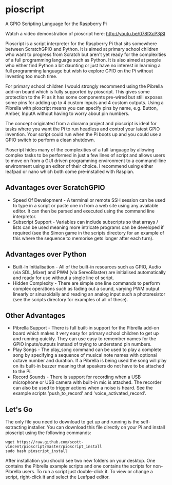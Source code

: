 pioscript
=========

A GPIO Scripting Language for the Raspberry Pi

Watch a video demonstration of pioscript here: http://youtu.be/078fXcP3jSI

Pioscript is a script interpreter for the Raspberry Pi that sits somewhere between ScratchGPIO and Python. It is aimed at primary school children who want to progress from Scratch but aren't yet ready for the complexities of a full programming language such as Python. It is also aimed at people who either find Python a bit daunting or just have no interest in learning a full programming language but wish to explore GPIO on the Pi without investing too much time.

For primary school children I would strongly recommend using the Pibrella add-on board which is fully supported by pioscript. This gives some protection to the Pi as it has some components pre-wired but still exposes some pins for adding up to 4 custom inputs and 4 custom outputs. Using a Pibrella with pioscript means you can specify pins by name, e.g. Button, Amber, InputA without having to worry about pin numbers.

The concept originated from a diorama project and pioscript is ideal for tasks where you want the Pi to run headless and control your latest GPIO invention. Your script could run when the Pi boots up and you could use a GPIO switch to perform a clean shutdown.

Pioscript hides many of the complexities of a full language by allowing complex tasks to be performed in just a few lines of script and allows users to move on from a GUI driven programming environment to a command-line environment using an editor of their choice. I recommend using either leafpad or nano which both come pre-installed with Raspian.

Advantages over ScratchGPIO
---------------------------
- Speed Of Development - A terminal or remote SSH session can be used to type in a script or paste one in from a web site using any available editor. It can then be parsed and executed using the command line interpretor.
- Subscript Support - Variables can include subscripts so that arrays / lists can be used meaning more intricate programs can be developed if required (see the Simon game in the scripts directory for an example of this where the sequence to memorise gets longer after each turn).

Advantages over Python
----------------------
- Built-In Initialisation - All of the built-in resources such as GPIO, Audio (via SDL_Mixer) and PWM (via ServoBlaster) are initialised automatically and ready for use without a single line of script.
- Hidden Complexity - There are simple one line commands to perform complex operations such as fading out a sound, varying PWM output linearly or sinusoidally and reading an analog input such a photoresistor (see the scripts directory for examples of all of these).

Other Advantages
----------------
- Pibrella Support - There is full built-in support for the Pibrella add-on board which makes it very easy for primary school children to get up and running quickly. They can use easy to remember names for the GPIO inputs/outputs instead of trying to understand pin numbers.
- Play Songs - The play_song command can be used to play a complete song by specifying a sequence of musical note names with optional octave number and duration. If a Pibrella is being used the song will play on its built-in buzzer meaning that speakers do not have to be attached to the Pi.
- Record Sounds - There is support for recording when a USB microphone or USB camera with built-in mic is attached. The recorder can also be used to trigger actions when a noise is heard. See the example scripts 'push_to_record' and 'voice_activated_record'.

Let's Go
--------
The only file you need to download to get up and running is the self-extracting installer. You can download this file directly on your Pi and install pioscript using the following commands:

    wget https://raw.github.com/scott-vincent/pioscript/master/pioscript_install
    sudo bash pioscript_install

After installation you should see two new folders on your desktop. One contains the Pibrella example scripts and one contains the scripts for non-Pibrella users. To run a script just double-click it. To view or change a script, right-click it and select the Leafpad editor.
